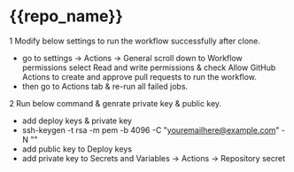 ﻿# {{repo_name}}

1 Modify below settings to run the workflow successfully after clone.

 - go to settings -> Actions -> General scroll down to Workflow permissions select Read and write permissions & check Allow GitHub Actions to create and approve pull requests to run the workflow.
 - then go to Actions tab & re-run all failed jobs.
   
2 Run below command & genrate private key & public key.

 - add deploy keys & private key
 - ssh-keygen -t rsa -m pem -b 4096 -C "youremailhere@example.com" -N ""
 - add public key to Deploy keys
 - add private key to Secrets and Variables -> Actions -> Repository secret
